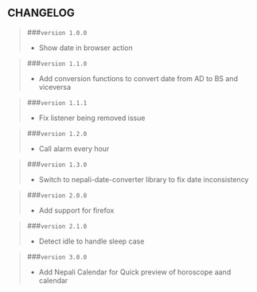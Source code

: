 ## CHANGELOG

>###```version 1.0.0```
>* Show date in browser action

>###```version 1.1.0```
>* Add conversion functions to convert date from AD to BS and viceversa

>###```version 1.1.1```
>* Fix listener being removed issue

>###```version 1.2.0```
>* Call alarm every hour

>###```version 1.3.0```
>* Switch to nepali-date-converter library to fix date inconsistency

>###```version 2.0.0```
>* Add support for firefox

>###```version 2.1.0```
>* Detect idle to handle sleep case

>###```version 3.0.0```
>* Add Nepali Calendar for Quick preview of horoscope aand calendar
